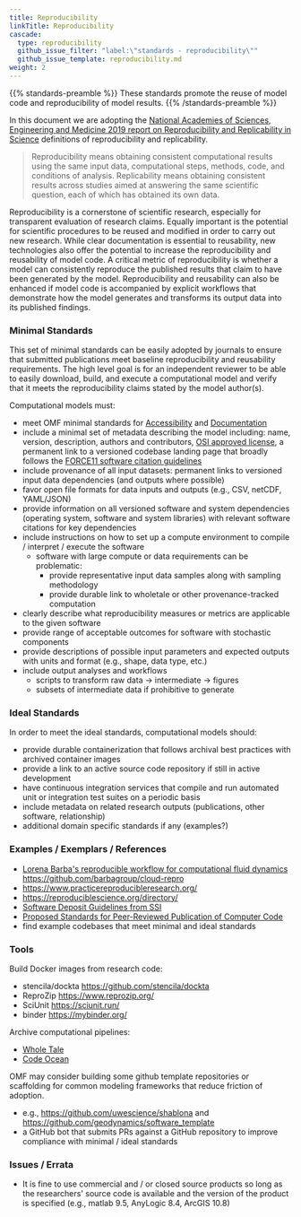 ```yaml
---
title: Reproducibility
linkTitle: Reproducibility
cascade:
  type: reproducibility
  github_issue_filter: "label:\"standards - reproducibility\""
  github_issue_template: reproducibility.md
weight: 2
---
```


{{% standards-preamble %}}
These standards promote the reuse of model code and reproducibility of model results.
{{% /standards-preamble %}}

In this document we are adopting the [National Academies of Sciences, Engineering and Medicine 2019 report on Reproducibility and Replicability in Science](https://doi.org/10.17226/25303) definitions of reproducibility and replicability.

> Reproducibility means obtaining consistent computational results using the same input data, computational steps, methods, code, and conditions of analysis.  Replicability means obtaining consistent results across studies aimed at answering the same scientific question, each of which has obtained its own data.  

Reproducibility is a cornerstone of scientific research, especially for transparent evaluation of research claims. Equally important is the potential for scientific procedures to be reused and modified in order to carry out new research. While clear documentation is essential to reusability, new technologies also offer the potential to increase the reproducibility and reusability of model code. A critical metric of reproducibility is whether a model can consistently reproduce the published results that claim to have been generated by the model. Reproducibility and reusability can also be enhanced if model code is accompanied by explicit workflows that demonstrate how the model generates and transforms its output data into its published findings.

### Minimal Standards 

This set of minimal standards can be easily adopted by journals to ensure that submitted publications meet baseline reproducibility and reusability requirements. The high level goal is for an independent reviewer to be able to easily download, build, and execute a computational model and verify that it meets the reproducibility claims stated by the model author(s). 

Computational models must:

- meet OMF minimal standards for <a href='{{< relref "/standards/accessibility" >}}'>Accessibility</a> and <a href='{{< relref "/standards/documentation" >}}'>Documentation</a>
- include a minimal set of metadata describing the model including: name, version, description, authors and contributors, [OSI approved license](https://choosealicense.com/), a permanent link to a versioned codebase landing page that broadly follows the [FORCE11 software citation guidelines](https://www.force11.org/software-citation-principles)
- include provenance of all input datasets: permanent links to versioned input data dependencies (and outputs where possible)
- favor open file formats for data inputs and outputs (e.g., CSV, netCDF, YAML/JSON)
- provide information on all versioned software and system dependencies (operating system, software and system libraries) with relevant software citations for key dependencies
- include instructions on how to set up a compute environment to compile / interpret / execute the software
  - software with large compute or data requirements can be problematic:
    - provide representative input data samples along with sampling methodology
    - provide durable link to wholetale or other provenance-tracked computation
- clearly describe what reproducibility measures or metrics are applicable to the given software
- provide range of acceptable outcomes for software with stochastic components
- provide descriptions of possible input parameters and expected outputs with units and format (e.g., shape, data type, etc.)
- include output analyses and workflows
  - scripts to transform raw data -> intermediate -> figures
  - subsets of intermediate data if prohibitive to generate

### Ideal Standards

In order to meet the ideal standards, computational models should:

- provide durable containerization that follows archival best practices with archived container images
- provide a link to an active source code repository if still in active development
- have continuous integration services that compile and run automated unit or integration test suites on a periodic basis
- include metadata on related research outputs (publications, other software, relationship)
- additional domain specific standards if any (examples?)

### Examples / Exemplars / References

- [Lorena Barba's reproducible workflow for computational fluid dynamics](https://doi.org/10.5281/zenodo.2642710) https://github.com/barbagroup/cloud-repro 
- https://www.practicereproducibleresearch.org/
- https://reproduciblescience.org/directory/
- [Software Deposit Guidelines from SSI](https://softwaresaved.github.io/software-deposit-guidance/HowToDescribeSoftwareDeposit.html)
- [Proposed Standards for Peer-Reviewed Publication of Computer Code](https://doi.org/10.2134/agronj2015.0481)
- find example codebases that meet minimal and ideal standards 

### Tools

Build Docker images from research code:
- stencila/dockta https://github.com/stencila/dockta
- ReproZip https://www.reprozip.org/
- SciUnit https://sciunit.run/
- binder https://mybinder.org/

Archive computational pipelines:
- [Whole Tale](https://wholetale.org/)
- [Code Ocean](https://codeocean.com/)

OMF may consider building some github template repositories or scaffolding for common modeling frameworks that reduce friction of adoption.
  - e.g., https://github.com/uwescience/shablona and https://github.com/geodynamics/software_template
  - a GitHub bot that submits PRs against a GitHub repository to improve compliance with minimal / ideal standards

### Issues / Errata

- It is fine to use commercial and / or closed source products so long as the researchers' source code is available and the version of the product is specified (e.g., matlab 9.5, AnyLogic 8.4, ArcGIS 10.8)
